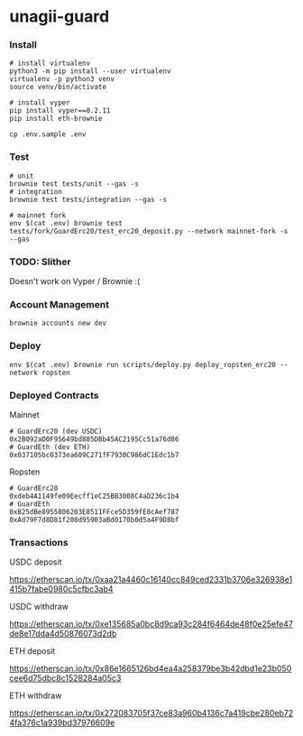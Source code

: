# unagii-guard

### Install

```shell
# install virtualenv
python3 -m pip install --user virtualenv
virtualenv -p python3 venv
source venv/bin/activate

# install vyper
pip install vyper==0.2.11
pip install eth-brownie

cp .env.sample .env
```

### Test

```shell
# unit
brownie test tests/unit --gas -s
# integration
brownie test tests/integration --gas -s

# mainnet fork
env $(cat .env) brownie test tests/fork/GuardErc20/test_erc20_deposit.py --network mainnet-fork -s --gas
```

### TODO: Slither

Doesn't work on Vyper / Brownie :(

### Account Management

```shell
brownie accounts new dev
```

### Deploy

```shell
env $(cat .env) brownie run scripts/deploy.py deploy_ropsten_erc20 --network ropsten
```

### Deployed Contracts

Mainnet

```
# GuardErc20 (dev USDC)
0x2B092aD0F95649bd885DBb45AC2195Cc51a76d86
# GuardEth (dev ETH)
0x037105bc0373ea609C271fF7930C986dC1Edc1b7
```

Ropsten

```
# GuardErc20
0xdeb4A1149fe09Eecff1eC25BB3008C4aD236c1b4
# GuardEth
0xB25dBe8955806203E8511FFce5D359fE8cAef787
0xAd79F7d8D81f208d95903aBd0170b0d5a4F9D8bf
```

### Transactions

USDC deposit

https://etherscan.io/tx/0xaa21a4460c16140cc849ced2331b3706e326938e1415b7fabe0980c5cfbc3ab4

USDC withdraw

https://etherscan.io/tx/0xe135685a0bc8d9ca93c284f6464de48f0e25efe47de8e17dda4d50876073d2db

ETH deposit

https://etherscan.io/tx/0x86e1665126bd4ea4a258379be3b42dbd1e23b050cee6d75dbc8c1528284a05c3

ETH withdraw

https://etherscan.io/tx/0x272083705f37ce83a960b4136c7a419cbe280eb724fa376c1a939bd37976609e
